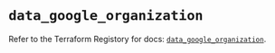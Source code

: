 # `data_google_organization`

Refer to the Terraform Registory for docs: [`data_google_organization`](https://registry.terraform.io/providers/hashicorp/google/5.11.0/docs/data-sources/organization).
